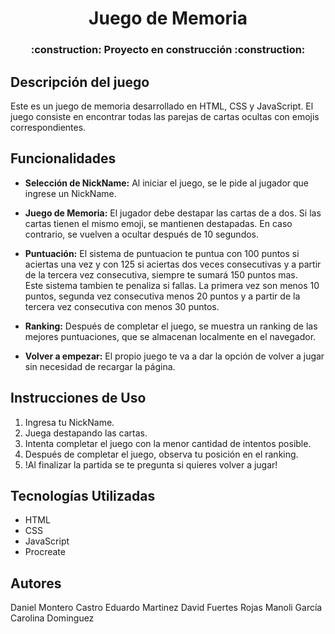 <h1 align="center">Juego de Memoria</h1>
<h3 align="center">
:construction: Proyecto en construcción :construction:
</h3>

## Descripción del juego

Este es un juego de memoria desarrollado en HTML, CSS y JavaScript. El juego consiste en encontrar todas las parejas de cartas ocultas con emojis correspondientes.

## Funcionalidades

- **Selección de NickName:** Al iniciar el juego, se le pide al jugador que ingrese un NickName.

- **Juego de Memoria:** El jugador debe destapar las cartas de a dos. Si las cartas tienen el mismo emoji, se mantienen destapadas. En caso contrario, se vuelven a ocultar después de 10 segundos.

- **Puntuación:** El sistema de puntuacion te puntua con 100 puntos si aciertas una vez y con 125 si aciertas dos veces consecutivas y a partir de la tercera vez consecutiva, siempre te sumará 150 puntos mas.  
Este sistema tambien te penaliza si fallas. La primera vez son menos 10 puntos, segunda vez consecutiva menos 20 puntos y a partir de la tercera vez consecutiva con menos 30 puntos. 
  
- **Ranking:** Después de completar el juego, se muestra un ranking de las mejores puntuaciones, que se almacenan localmente en el navegador. 

- **Volver a empezar:** El propio juego te va a dar la opción de volver a jugar sin necesidad de recargar la página.

## Instrucciones de Uso

1. Ingresa tu NickName.
2. Juega destapando las cartas.
3. Intenta completar el juego con la menor cantidad de intentos posible.
4. Después de completar el juego, observa tu posición en el ranking.
5. !Al finalizar la partida se te pregunta si quieres volver a jugar!


## Tecnologías Utilizadas

- HTML
- CSS
- JavaScript
- Procreate

## Autores

Daniel Montero Castro 
Eduardo Martinez 
David Fuertes Rojas 
Manoli García
Carolina Dominguez 



	
